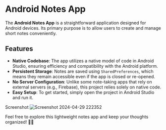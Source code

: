 # Android Notes App

The **Android Notes App** is a straightforward application designed for Android devices. Its primary purpose is to allow users to create and manage short notes conveniently.

## Features

- **Native Codebase**: The app utilizes a native model of code in Android Studio, ensuring efficiency and compatibility with the Android platform.
- **Persistent Storage**: Notes are saved using `SharedPreferences`, which means they remain accessible even if the app is closed or re-opened.
- **No Server Configuration**: Unlike some note-taking apps that rely on external servers (e.g., Firebase), this project relies solely on native code.
- **Easy Setup**: To get started, simply open the project in Android Studio and run it.

Screenshot
![Screenshot 2024-04-29 222352](https://github.com/Baaqar-007/short-notes/assets/110708987/4037f1e7-bf76-43c7-9bbe-148abc823e92)


Feel free to explore this lightweight notes app and keep your thoughts organized! 📝📱
